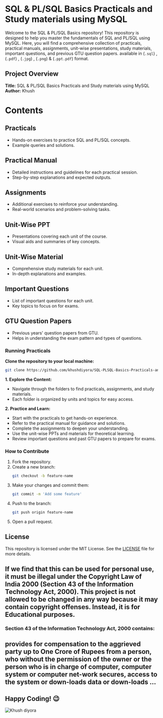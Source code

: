 # SQL & PL/SQL Basics Practicals and Study materials using MySQL

Welcome to the SQL & PL/SQL Basics repository! This repository is designed to help you master the fundamentals of SQL and PL/SQL using MySQL. Here, you will find a comprehensive collection of practicals, practical manuals, assignments, unit-wise presentations, study materials, important questions, and previous GTU question papers. available in (`.sql`) , (`.pdf`) , (`.jpg`) , (`.png`) & (`.ppt.pdf`) format.


## Project Overview

**Title:** SQL & PL/SQL Basics Practicals and Study materials using MySQL<br>
**Author:** Khush

# Contents

## Practicals
- Hands-on exercises to practice SQL and PL/SQL concepts.
- Example queries and solutions.

## Practical Manual
- Detailed instructions and guidelines for each practical session.
- Step-by-step explanations and expected outputs.

## Assignments
- Additional exercises to reinforce your understanding.
- Real-world scenarios and problem-solving tasks.

## Unit-Wise PPT
- Presentations covering each unit of the course.
- Visual aids and summaries of key concepts.

## Unit-Wise Material
- Comprehensive study materials for each unit.
- In-depth explanations and examples.

## Important Questions
- List of important questions for each unit.
- Key topics to focus on for exams.

## GTU Question Papers
- Previous years' question papers from GTU.
- Helps in understanding the exam pattern and types of questions.


### Running Practicals

**Clone the repository to your local machine:**
```bash
git clone https://github.com/khushdiyora/SQL-PLSQL-Basics-Practicals-and-Studymaterials-using-MySQL.git
```

**1. Explore the Content:**
- Navigate through the folders to find practicals, assignments, and study materials.
- Each folder is organized by units and topics for easy access.

**2. Practice and Learn:**

- Start with the practicals to get hands-on experience.
- Refer to the practical manual for guidance and solutions.
- Complete the assignments to deepen your understanding.
- Use the unit-wise PPTs and materials for theoretical learning.
- Review important questions and past GTU papers to prepare for exams.

### How to Contribute

1. Fork the repository.
2. Create a new branch:
    ```bash
    git checkout -b feature-name
    ```
3. Make your changes and commit them:
    ```bash
    git commit -m 'Add some feature'
    ```
4. Push to the branch:
    ```bash
    git push origin feature-name
    ```
5. Open a pull request.

## License

This repository is licensed under the MIT License. See the [LICENSE](LICENSE) file for more details.

## If we find that this can be used for personal use, it must be illegal under the Copyright Law of India 2000 (Section 43 of the Information Technology Act, 2000). This project is not allowed to be changed in any way because it may contain copyright offenses. Instead, it is for Educational purposes.

### Section 43 of the Information Technology Act, 2000 contains:

## provides for compensation to the aggrieved party up to One Crore of Rupees from a person, who without the permission of the owner or the person who is in charge of computer, computer system or computer net-work secures, access to the system or down-loads data or down-loads ...

## Happy Coding! 😉


![Khush diyora](https://github.com/user-attachments/assets/2cceda39-3a1a-44ff-aa96-556057017ee9)
